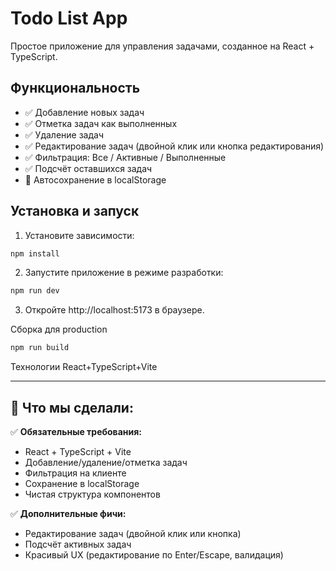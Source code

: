 # Todo List App

Простое приложение для управления задачами, созданное на React + TypeScript.

## Функциональность

- ✅ Добавление новых задач
- ✅ Отметка задач как выполненных
- ✅ Удаление задач
- ✅ Редактирование задач (двойной клик или кнопка редактирования)
- ✅ Фильтрация: Все / Активные / Выполненные
- ✅ Подсчёт оставшихся задач
- 💾 Автосохранение в localStorage

## Установка и запуск

1. Установите зависимости:
```bash
npm install
```
2. Запустите приложение в режиме разработки:
```bash
npm run dev
```
3. Откройте http://localhost:5173 в браузере.

Сборка для production
```bash
npm run build
```
Технологии
React+TypeScript+Vite


---

## 🎯 Что мы сделали:

✅ **Обязательные требования:**
- React + TypeScript + Vite
- Добавление/удаление/отметка задач
- Фильтрация на клиенте
- Сохранение в localStorage
- Чистая структура компонентов

✅ **Дополнительные фичи:**
- Редактирование задач (двойной клик или кнопка)
- Подсчёт активных задач
- Красивый UX (редактирование по Enter/Escape, валидация)